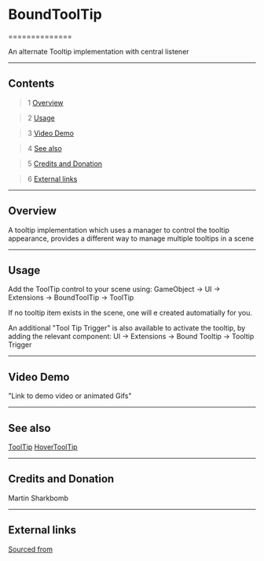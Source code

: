 # BoundToolTip

==============

An alternate Tooltip implementation with central listener

---------

## Contents

> 1 [Overview](#markdown-header-overview)

> 2 [Usage](#markdown-header-usage)

> 3 [Video Demo](#markdown-header-video-demo)

> 4 [See also](#markdown-header-see-also)

> 5 [Credits and Donation](#markdown-header-credits-and-donation)

> 6 [External links](#markdown-header-external-links)

---------

## Overview

A tooltip implementation which uses a manager to control the tooltip appearance, provides a different way to manage multiple tooltips in a scene

---------

## Usage

Add the ToolTip control to your scene using:
GameObject -> UI -> Extensions -> BoundToolTip -> ToolTip

If no tooltip item exists in the scene, one will e created automatially for you.

An additional "Tool Tip Trigger" is also available to activate the tooltip, by adding the relevant component:
UI -> Extensions -> Bound Tooltip -> Tooltip Trigger

---------

## Video Demo

"Link to demo video or animated Gifs"

---------

## See also

[ToolTip](https://bitbucket.org/UnityUIExtensions/unity-ui-extensions/wiki/Controls/ToolTip)
[HoverToolTip](https://bitbucket.org/UnityUIExtensions/unity-ui-extensions/wiki/Controls/HoverToolTip)

---------

## Credits and Donation

Martin Sharkbomb

---------

## External links

[Sourced from](http://www.sharkbombs.com/2015/02/10/tooltips-with-the-new-unity-ui-ugui/)

